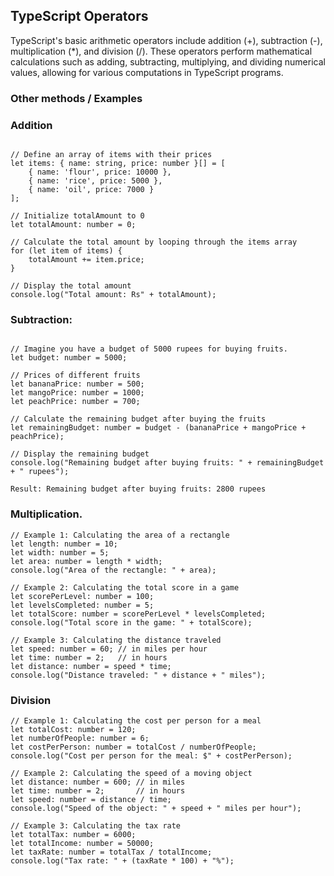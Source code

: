 ## TypeScript Operators 

TypeScript's basic arithmetic operators include addition (+), subtraction (-), multiplication (*), and division (/). These operators perform mathematical calculations such as adding, subtracting, multiplying, and dividing numerical values, allowing for various computations in TypeScript programs.




### Other methods / Examples

### Addition
```Advanced Addition Method

// Define an array of items with their prices
let items: { name: string, price: number }[] = [
    { name: 'flour', price: 10000 },
    { name: 'rice', price: 5000 },
    { name: 'oil', price: 7000 }
];

// Initialize totalAmount to 0
let totalAmount: number = 0;

// Calculate the total amount by looping through the items array
for (let item of items) {
    totalAmount += item.price;
}

// Display the total amount
console.log("Total amount: Rs" + totalAmount);

```

### Subtraction:
```An other method 

// Imagine you have a budget of 5000 rupees for buying fruits.
let budget: number = 5000;

// Prices of different fruits
let bananaPrice: number = 500;
let mangoPrice: number = 1000;
let peachPrice: number = 700;

// Calculate the remaining budget after buying the fruits
let remainingBudget: number = budget - (bananaPrice + mangoPrice + peachPrice);

// Display the remaining budget
console.log("Remaining budget after buying fruits: " + remainingBudget + " rupees");

Result: Remaining budget after buying fruits: 2800 rupees
```

### Multiplication.
```
// Example 1: Calculating the area of a rectangle
let length: number = 10;
let width: number = 5;
let area: number = length * width;
console.log("Area of the rectangle: " + area);

// Example 2: Calculating the total score in a game
let scorePerLevel: number = 100;
let levelsCompleted: number = 5;
let totalScore: number = scorePerLevel * levelsCompleted;
console.log("Total score in the game: " + totalScore);

// Example 3: Calculating the distance traveled
let speed: number = 60; // in miles per hour
let time: number = 2;   // in hours
let distance: number = speed * time;
console.log("Distance traveled: " + distance + " miles");
```

### Division
```
// Example 1: Calculating the cost per person for a meal
let totalCost: number = 120;
let numberOfPeople: number = 6;
let costPerPerson: number = totalCost / numberOfPeople;
console.log("Cost per person for the meal: $" + costPerPerson);

// Example 2: Calculating the speed of a moving object
let distance: number = 600; // in miles
let time: number = 2;       // in hours
let speed: number = distance / time;
console.log("Speed of the object: " + speed + " miles per hour");

// Example 3: Calculating the tax rate
let totalTax: number = 6000;
let totalIncome: number = 50000;
let taxRate: number = totalTax / totalIncome;
console.log("Tax rate: " + (taxRate * 100) + "%");
```